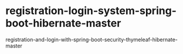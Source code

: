 # registration-login-system-spring-boot-hibernate-master
registration-and-login-with-spring-boot-security-thymeleaf-hibernate-master
